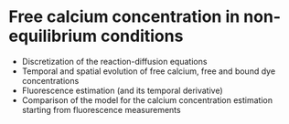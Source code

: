 # Free calcium concentration in non-equilibrium conditions

- Discretization of the reaction-diffusion equations
- Temporal and spatial evolution of free calcium, free and bound dye concentrations
- Fluorescence estimation (and its temporal derivative)
- Comparison of the model for the calcium concentration estimation starting from fluorescence measurements
